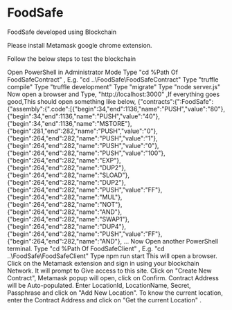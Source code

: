 # FoodSafe
FoodSafe developed using Blockchain 

Please install Metamask google chrome extension.

Follow the below steps to test the blockchain

Open PowerShell in Administrator Mode
Type "cd %Path Of FoodSafeContract" , E.g. "cd ..\FoodSafe\FoodSafeContract"
Type "truffle compile"
Type "truffle development"
Type "migrate"
Type "node server.js"
Now open a browser and Type, "http://localhost:3000" ,If everything goes good,This should open something like below, {"contracts":{":FoodSafe":{"assembly":{".code":[{"begin":34,"end":1136,"name":"PUSH","value":"80"}, {"begin":34,"end":1136,"name":"PUSH","value":"40"},{"begin":34,"end":1136,"name":"MSTORE"}, {"begin":281,"end":282,"name":"PUSH","value":"0"},{"begin":264,"end":282,"name":"PUSH","value":"1"}, {"begin":264,"end":282,"name":"PUSH","value":"0"},{"begin":264,"end":282,"name":"PUSH","value":"100"}, {"begin":264,"end":282,"name":"EXP"},{"begin":264,"end":282,"name":"DUP2"},{"begin":264,"end":282,"name":"SLOAD"}, {"begin":264,"end":282,"name":"DUP2"},{"begin":264,"end":282,"name":"PUSH","value":"FF"},{"begin":264,"end":282,"name":"MUL"}, {"begin":264,"end":282,"name":"NOT"},{"begin":264,"end":282,"name":"AND"},{"begin":264,"end":282,"name":"SWAP1"}, {"begin":264,"end":282,"name":"DUP4"},{"begin":264,"end":282,"name":"PUSH","value":"FF"},{"begin":264,"end":282,"name":"AND"}, ...
Now Open another PowerShell terminal.
Type "cd %Path Of FoodSafeClient" , E.g. "cd ..\FoodSafe\FoodSafeClient"
Type npm run start
This will open a browser.
Click on the Metamask extension and sign in using your blockchain Network.
It will prompt to Give access to this site.
Click on "Create New Contract", Metamask popup will open, click on Confirm.
Contract Address will be Auto-populated.
Enter LocationId, LocationName, Secret, Passphrase and click on "Add New Location".
To know the current location, enter the Contract Address and click on "Get the current Location" .
